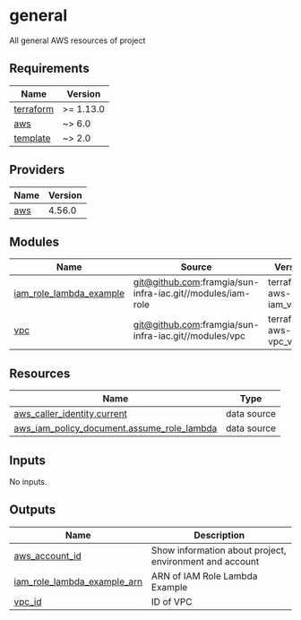 # general

All general AWS resources of project

<!-- BEGIN_TF_DOCS -->
## Requirements

| Name | Version |
|------|---------|
| <a name="requirement_terraform"></a> [terraform](#requirement\_terraform) | >= 1.13.0 |
| <a name="requirement_aws"></a> [aws](#requirement\_aws) | ~> 6.0 |
| <a name="requirement_template"></a> [template](#requirement\_template) | ~> 2.0 |

## Providers

| Name | Version |
|------|---------|
| <a name="provider_aws"></a> [aws](#provider\_aws) | 4.56.0 |

## Modules

| Name | Source | Version |
|------|--------|---------|
| <a name="module_iam_role_lambda_example"></a> [iam\_role\_lambda\_example](#module\_iam\_role\_lambda\_example) | git@github.com:framgia/sun-infra-iac.git//modules/iam-role | terraform-aws-iam_v0.1.2 |
| <a name="module_vpc"></a> [vpc](#module\_vpc) | git@github.com:framgia/sun-infra-iac.git//modules/vpc | terraform-aws-vpc_v0.0.1 |

## Resources

| Name | Type |
|------|------|
| [aws_caller_identity.current](https://registry.terraform.io/providers/hashicorp/aws/latest/docs/data-sources/caller_identity) | data source |
| [aws_iam_policy_document.assume_role_lambda](https://registry.terraform.io/providers/hashicorp/aws/latest/docs/data-sources/iam_policy_document) | data source |

## Inputs

No inputs.

## Outputs

| Name | Description |
|------|-------------|
| <a name="output_aws_account_id"></a> [aws\_account\_id](#output\_aws\_account\_id) | Show information about project, environment and account |
| <a name="output_iam_role_lambda_example_arn"></a> [iam\_role\_lambda\_example\_arn](#output\_iam\_role\_lambda\_example\_arn) | ARN of IAM Role Lambda Example |
| <a name="output_vpc_id"></a> [vpc\_id](#output\_vpc\_id) | ID of VPC |
<!-- END_TF_DOCS -->
